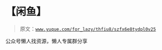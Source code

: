 # 【闲鱼】

> 原文：[`www.yuque.com/for_lazy/thfiu8/szfx6e8tydpl0v25`](https://www.yuque.com/for_lazy/thfiu8/szfx6e8tydpl0v25)



公众号懒人找资源，懒人专属群分享